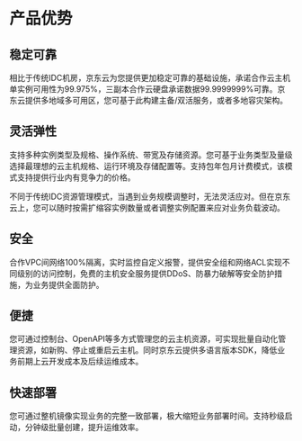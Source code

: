 # 产品优势
## 稳定可靠
相比于传统IDC机房，京东云为您提供更加稳定可靠的基础设施，承诺合作云主机单实例可用性为99.975%，三副本合作云硬盘承诺数据99.9999999%可靠。京东云提供多地域多可用区，您可基于此构建主备/双活服务，或者多地容灾架构。
## 灵活弹性
支持多种实例类型及规格、操作系统、带宽及存储资源。您可基于业务类型及量级选择最理想的云主机规格、运行环境及存储配置等。支持包年包月计费模式，该模式支持提供行业内有竞争力的价格。

不同于传统IDC资源管理模式，当遇到业务规模调整时，无法灵活应对。但在京东云上，您可以随时按需扩缩容实例数量或者调整实例配置来应对业务负载波动。
## 安全
合作VPC间网络100%隔离，实时监控自定义报警，提供安全组和网络ACL实现不同级别的访问控制，免费的主机安全服务提供DDoS、防暴力破解等安全防护措施，为业务提供全面防护。

## 便捷
您可通过控制台、OpenAPI等多方式管理您的云主机资源，可实现批量自动化管理资源，如新购、停止或重启云主机。同时京东云提供多语言版本SDK，降低业务前期上云开发成本及后续运维成本。
## 快速部署
您可通过整机镜像实现业务的完整一致部署，极大缩短业务部署时间。支持秒级启动，分钟级批量创建，提升运维效率。





